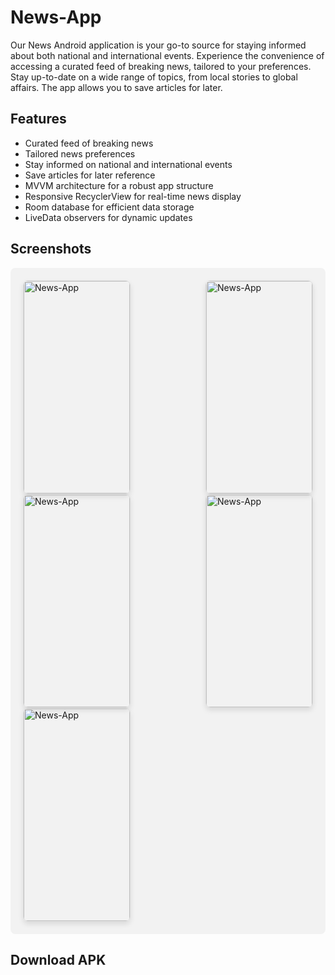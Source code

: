 # News-App

Our News Android application is your go-to source for staying informed about both national and international events. Experience the convenience of accessing a curated feed of breaking news, tailored to your preferences. Stay up-to-date on a wide range of topics, from local stories to global affairs. The app allows you to save articles for later.

## Features

- Curated feed of breaking news
- Tailored news preferences
- Stay informed on national and international events
- Save articles for later reference
- MVVM architecture for a robust app structure
- Responsive RecyclerView for real-time news display
- Room database for efficient data storage
- LiveData observers for dynamic updates

## Screenshots

<div style="background-color: #f2f2f2; padding: 20px; border-radius: 8px; display: flex; justify-content: space-between; flex-wrap: wrap;">

  <img src="https://firebasestorage.googleapis.com/v0/b/projemanange.appspot.com/o/gitHub%20images%2FScreenshot_2023-11-26-00-00-59-49_2e18505db57828d8c81494444ceb4645.jpg?alt=media&token=7623d7b6-b037-4548-927c-add6222dc6f0" alt="News-App" width="170" height="340" style="border: 1px solid #ddd; border-radius: 8px; overflow: hidden; box-shadow: 0 4px 8px rgba(0, 0, 0, 0.1);"/>

  <img src="https://firebasestorage.googleapis.com/v0/b/projemanange.appspot.com/o/gitHub%20images%2FScreenshot_2023-11-26-00-01-20-41_2e18505db57828d8c81494444ceb4645.jpg?alt=media&token=aabe7c43-2b5e-4929-82d3-d2a356bddc6a" alt="News-App" width="170" height="340" style="border: 1px solid #ddd; border-radius: 8px; overflow: hidden; box-shadow: 0 4px 8px rgba(0, 0, 0, 0.1);"/>

  <img src="https://firebasestorage.googleapis.com/v0/b/projemanange.appspot.com/o/gitHub%20images%2FScreenshot_2023-11-26-00-01-28-41_2e18505db57828d8c81494444ceb4645.jpg?alt=media&token=240698df-ef41-4778-b4f9-28cf0118189a" alt="News-App" width="170" height="340" style="border: 1px solid #ddd; border-radius: 8px; overflow: hidden; box-shadow: 0 4px 8px rgba(0, 0, 0, 0.1);"/>

  <img src="https://firebasestorage.googleapis.com/v0/b/projemanange.appspot.com/o/gitHub%20images%2FScreenshot_2023-11-26-00-01-34-85_2e18505db57828d8c81494444ceb4645.jpg?alt=media&token=57ef0e53-ad1b-40b3-b401-8c53bd37f723" alt="News-App" width="170" height="340" style="border: 1px solid #ddd; border-radius: 8px; overflow: hidden; box-shadow: 0 4px 8px rgba(0, 0, 0, 0.1);"/>

  <img src="https://firebasestorage.googleapis.com/v0/b/projemanange.appspot.com/o/gitHub%20images%2FScreenshot_2023-11-26-00-01-45-66_2e18505db57828d8c81494444ceb4645.jpg?alt=media&token=aa3b8d44-a4e2-4cd4-9380-f8384fb665e8" alt="News-App" width="170" height="340" style="border: 1px solid #ddd; border-radius: 8px; overflow: hidden; box-shadow: 0 4px 8px rgba(0, 0, 0, 0.1);"/>
</div>

## Download APK

